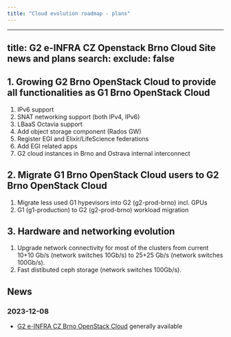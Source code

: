 ```yaml
---
title: "Cloud evolution roadmap - plans"
---
```

---
title: G2 e-INFRA CZ Openstack Brno Cloud Site news and plans
search:
  exclude: false
---
## 1. Growing G2 Brno OpenStack Cloud to provide all functionalities as G1 Brno OpenStack Cloud

1. IPv6 support
2. SNAT networking support (both IPv4, IPv6)
3. LBaaS Octavia support
4. Add object storage component (Rados GW)
5. Register EGI and Elixir/LifeScience federations
6. Add EGI related apps
7. G2 cloud instances in Brno and Ostrava internal interconnect

## 2. Migrate G1 Brno OpenStack Cloud users to G2 Brno OpenStack Cloud

1. Migrate less used G1 hypevisors into G2 (g2-prod-brno) incl. GPUs
2. G1 (g1-production) to G2 (g2-prod-brno) workload migration

## 3. Hardware and networking evolution

1. Upgrade network connectivity for most of the clusters from current 10+10 Gb/s (network switches 10Gb/s) to 25+25 Gb/s (network switches 100Gb/s).
2. Fast distibuted ceph storage (network switches 100Gb/s).


## News

### 2023-12-08
* [G2 e-INFRA CZ Brno OpenStack Cloud](https://brno.openstack.cloud.e-infra.cz/) generally available
